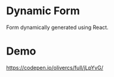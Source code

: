 # Dynamic Form

Form dynamically generated using React.

# Demo

https://codepen.io/olivercs/full/jLpYvG/
